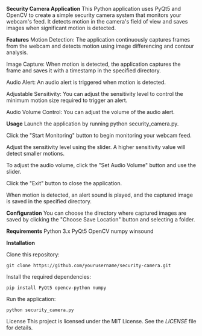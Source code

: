 **Security Camera Application**
This Python application uses PyQt5 and OpenCV to create a simple security camera system that monitors your webcam's feed. It detects motion in the camera's field of view and saves images when significant motion is detected.

**Features**
Motion Detection: The application continuously captures frames from the webcam and detects motion using image differencing and contour analysis.

Image Capture: When motion is detected, the application captures the frame and saves it with a timestamp in the specified directory.

Audio Alert: An audio alert is triggered when motion is detected.

Adjustable Sensitivity: You can adjust the sensitivity level to control the minimum motion size required to trigger an alert.

Audio Volume Control: You can adjust the volume of the audio alert.

**Usage**
Launch the application by running python security_camera.py.

Click the "Start Monitoring" button to begin monitoring your webcam feed.

Adjust the sensitivity level using the slider. A higher sensitivity value will detect smaller motions.

To adjust the audio volume, click the "Set Audio Volume" button and use the slider.

Click the "Exit" button to close the application.

When motion is detected, an alert sound is played, and the captured image is saved in the specified directory.

**Configuration**
You can choose the directory where captured images are saved by clicking the "Choose Save Location" button and selecting a folder.

**Requirements**
Python 3.x
PyQt5
OpenCV
numpy
winsound


**Installation**

Clone this repository:

`git clone https://github.com/yourusername/security-camera.git`

Install the required dependencies:


`pip install PyQt5 opencv-python numpy`

Run the application:

`python security_camera.py`


License
This project is licensed under the MIT License. See the _LICENSE_ file for details.
